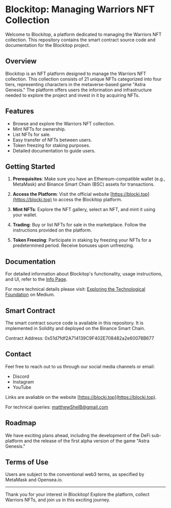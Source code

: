 # Blockitop: Managing Warriors NFT Collection

Welcome to Blockitop, a platform dedicated to managing the Warriors NFT collection. This repository contains the smart contract source code and documentation for the Blockitop project.

## Overview

Blockitop is an NFT platform designed to manage the Warriors NFT collection. This collection consists of 21 unique NFTs categorized into four tiers, representing characters in the metaverse-based game "Astra Genesis." The platform offers users the information and infrastructure needed to explore the project and invest in it by acquiring NFTs.

## Features

- Browse and explore the Warriors NFT collection.
- Mint NFTs for ownership.
- List NFTs for sale.
- Easy transfer of NFTs between users.
- Token freezing for staking purposes.
- Detailed documentation to guide users.

## Getting Started

1. **Prerequisites**: Make sure you have an Ethereum-compatible wallet (e.g., MetaMask) and Binance Smart Chain (BSC) assets for transactions.

2. **Access the Platform**: Visit the official website [https://blocki.top](https://blocki.top) to access the Blockitop platform.

3. **Mint NFTs**: Explore the NFT gallery, select an NFT, and mint it using your wallet.

4. **Trading**: Buy or list NFTs for sale in the marketplace. Follow the instructions provided on the platform.

5. **Token Freezing**: Participate in staking by freezing your NFTs for a predetermined period. Receive bonuses upon unfreezing.

## Documentation

For detailed information about Blockitop's functionality, usage instructions, and UI, refer to the [Info Page](https://blocki.top/info.html).

For more technical details please visit: [Exploring the Technological Foundation](https://medium.com/@matthewshelby/exploring-the-technological-foundation-a-deep-dive-into-the-technical-infrastructure-of-blockitop-663c527296d1) on Medium.

## Smart Contract

The smart contract source code is available in this repository. It is implemented in Solidity and deployed on the Binance Smart Chain.
 
Contract Address: 0x51d7fdf2A714139C9F402E708482a2e60078B677

## Contact

Feel free to reach out to us through our social media channels or email:
- Discord
- Instagram
- YouTube

   
Links are avaliable on the website [https://blocki.top](https://blocki.top).

For technical queries: [matthewShelB@gmail.com](mailto:matthewShelB@gmail.com)

## Roadmap

We have exciting plans ahead, including the development of the DeFi sub-platform and the release of the first alpha version of the game "Astra Genesis."

## Terms of Use

Users are subject to the conventional web3 terms, as specified by MetaMask and Opensea.io.

---

Thank you for your interest in Blockitop! Explore the platform, collect Warriors NFTs, and join us in this exciting journey.
